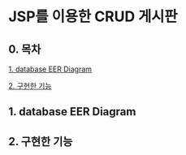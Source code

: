 # JSP를 이용한 CRUD 게시판


## 0. 목차
[1. database EER Diagram](##1-database-eer-diagram)

[2. 구현한 기능](##2-구현한-기능)


## 1. database EER Diagram


## 2. 구현한 기능

